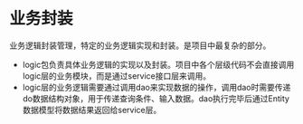 # 业务封装

业务逻辑封装管理，特定的业务逻辑实现和封装。是项目中最复杂的部分。

- logic包负责具体业务逻辑的实现以及封装。项目中各个层级代码不会直接调用logic层的业务模块，而是通过service接口层来调用。
- logic层的业务逻辑需要通过调用dao来实现数据的操作，调用dao时需要传递do数据结构对象，用于传递查询条件、输入数据。dao执行完毕后通过Entity数据模型将数据结果返回给service层。
